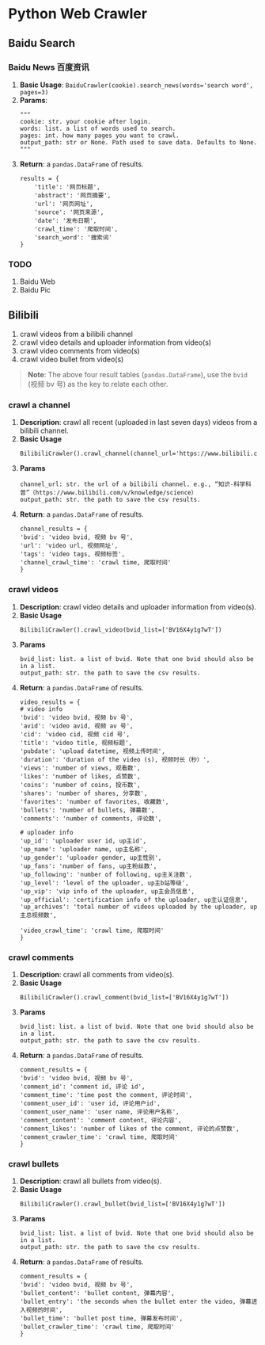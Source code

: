 # Python Web Crawler 

## Baidu Search

### Baidu News 百度资讯
1. **Basic Usage**: `BaiduCrawler(cookie).search_news(words='search word', pages=3)`
2. **Params**:
    ```
   """
   cookie: str. your cookie after login.
   words: list. a list of words used to search.
   pages: int. how many pages you want to crawl.
   output_path: str or None. Path used to save data. Defaults to None.
   """
3. **Return**: a `pandas.DataFrame` of results.
    ```
   results = {
        'title': '网页标题', 
        'abstract': '网页摘要',
        'url': '网页网址',
        'source': '网页来源',
        'date': '发布日期',
        'crawl_time': '爬取时间',
        'search_word': '搜索词'
    }
    ```

### TODO
1. Baidu Web
2. Baidu Pic

## Bilibili

1. crawl videos from a bilibili channel
2. crawl video details and uploader information from video(s)
3. crawl video comments from video(s)
4. crawl video bullet from video(s)

> **Note**: The above four result tables (`pandas.DataFrame`), use the `bvid` (视频 bv 号) as the key to relate each other.

### crawl a channel
1. **Description**: crawl all recent (uploaded in last seven days) videos from a bilibili channel.  
2. **Basic Usage**
   ```
   BilibiliCrawler().crawl_channel(channel_url='https://www.bilibili.com/v/knowledge/science')
   ```
4. **Params**
   ```
   channel_url: str. the url of a bilibili channel. e.g., “知识-科学科普”（https://www.bilibili.com/v/knowledge/science）
   output_path: str. the path to save the csv results.
   ```
5. **Return**: a `pandas.DataFrame` of results.
   ```
   channel_results = {
   'bvid': 'video bvid, 视频 bv 号',
   'url': 'video url, 视频网址',
   'tags': 'video tags, 视频标签',
   'channel_crawl_time': 'crawl time, 爬取时间'
   }
   ```

### crawl videos
1. **Description**: crawl video details and uploader information from video(s).  
2. **Basic Usage**
   ```
   BilibiliCrawler().crawl_video(bvid_list=['BV16X4y1g7wT'])
   ```
4. **Params**
   ```
   bvid_list: list. a list of bvid. Note that one bvid should also be in a list.
   output_path: str. the path to save the csv results.
   ```
5. **Return**: a `pandas.DataFrame` of results.
   ```
   video_results = {
   # video info
   'bvid': 'video bvid, 视频 bv 号',
   'avid': 'video avid, 视频 av 号',
   'cid': 'video cid, 视频 cid 号',
   'title': 'video title, 视频标题',
   'pubdate': 'upload datetime, 视频上传时间',
   'duration': 'duration of the video (s), 视频时长（秒）',
   'views': 'number of views, 观看数',
   'likes': 'number of likes, 点赞数',
   'coins': 'number of coins, 投币数',
   'shares': 'number of shares, 分享数',
   'favorites': 'number of favorites, 收藏数',
   'bullets': 'number of bullets, 弹幕数',
   'comments': 'number of comments, 评论数',
   
   # uploader info
   'up_id': 'uploader user id, up主id',
   'up_name': 'uploader name, up主名称',
   'up_gender': 'uploader gender, up主性别',
   'up_fans': 'number of fans, up主粉丝数',
   'up_following': 'number of following, up主关注数',
   'up_level': 'level of the uploader, up主b站等级',
   'up_vip': 'vip info of the uploader, up主会员信息',
   'up_official': 'certification info of the uploader, up主认证信息',
   'up_archives': 'total number of videos uploaded by the uploader, up主总视频数',
   
   'video_crawl_time': 'crawl time, 爬取时间'
   }
   ```
   
### crawl comments
1. **Description**: crawl all comments from video(s).  
2. **Basic Usage**
   ```
   BilibiliCrawler().crawl_comment(bvid_list=['BV16X4y1g7wT'])
   ```
4. **Params**
   ```
   bvid_list: list. a list of bvid. Note that one bvid should also be in a list.
   output_path: str. the path to save the csv results.
   ```
5. **Return**: a `pandas.DataFrame` of results.
   ```
   comment_results = {
   'bvid': 'video bvid, 视频 bv 号',
   'comment_id': 'comment id, 评论 id',
   'comment_time': 'time post the comment, 评论时间',
   'comment_user_id': 'user id, 评论用户id',
   'comment_user_name': 'user name, 评论用户名称',
   'comment_content': 'comment content, 评论内容',
   'comment_likes': 'number of likes of the comment, 评论的点赞数',
   'comment_crawler_time': 'crawl time, 爬取时间'
   }
   ```
### crawl bullets

1. **Description**: crawl all bullets from video(s).  
2. **Basic Usage**
   ```
   BilibiliCrawler().crawl_bullet(bvid_list=['BV16X4y1g7wT'])
   ```
4. **Params**
   ```
   bvid_list: list. a list of bvid. Note that one bvid should also be in a list.
   output_path: str. the path to save the csv results.
   ```
5. **Return**: a `pandas.DataFrame` of results.
   ```
   comment_results = {
   'bvid': 'video bvid, 视频 bv 号',
   'bullet_content': 'bullet content, 弹幕内容',
   'bullet_entry': 'the seconds when the bullet enter the video, 弹幕进入视频的时间',
   'bullet_time': 'bullet post time, 弹幕发布时间',
   'bullet_crawler_time': 'crawl time, 爬取时间'
   }
   ```